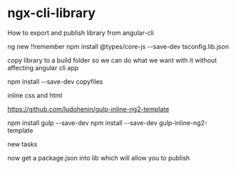 # ngx-cli-library

How to export and publish library from angular-cli

ng new
!!remember npm install @types/core-js --save-dev
tsconfig.lib.json

copy library to a build folder so we can do what we want with it without affecting angular cli app

npm install --save-dev copyfiles



inline css and html

https://github.com/ludohenin/gulp-inline-ng2-template

npm install gulp --save-dev
npm install --save-dev gulp-inline-ng2-template

new tasks


now get a package.json into lib which will allow you to publish

